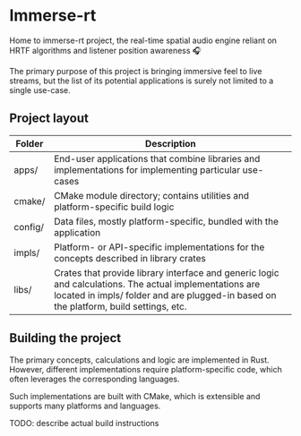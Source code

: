 # Immerse-rt

Home to immerse-rt project, the real-time spatial audio engine
reliant on HRTF algorithms and listener position awareness 🎧

The primary purpose of this project is bringing immersive feel to live streams,
but the list of its potential applications is surely not limited to a single use-case.

## Project layout

| Folder  | Description                                                                                                                                                                                      |
|---------|--------------------------------------------------------------------------------------------------------------------------------------------------------------------------------------------------|
| apps/   | End-user applications that combine libraries and implementations for implementing particular use-cases                                                                                           |
| cmake/  | CMake module directory; contains utilities and platform-specific build logic                                                                                                                     |
| config/ | Data files, mostly platform-specific, bundled with the application                                                                                                                               |
| impls/  | Platform- or API-specific implementations for the concepts described in library crates                                                                                                           |
| libs/   | Crates that provide library interface and generic logic and calculations. The actual implementations are located in impls/ folder and are plugged-in based on the platform, build settings, etc. |

## Building the project

The primary concepts, calculations and logic are implemented in Rust.
However, different implementations require platform-specific code, which often leverages the corresponding
languages.

Such implementations are built with CMake, which is extensible and supports many platforms and languages.

TODO: describe actual build instructions
